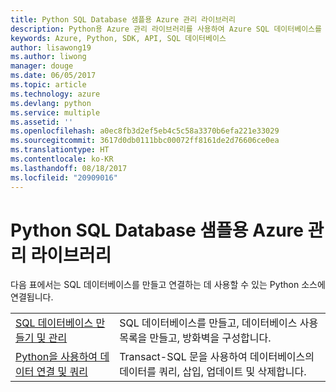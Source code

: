 ```yaml
---
title: Python SQL Database 샘플용 Azure 관리 라이브러리
description: Python용 Azure 관리 라이브러리를 사용하여 Azure SQL 데이터베이스를 만들고 업데이트하기 위한 샘플 코드를 얻습니다.
keywords: Azure, Python, SDK, API, SQL 데이터베이스
author: lisawong19
ms.author: liwong
manager: douge
ms.date: 06/05/2017
ms.topic: article
ms.technology: azure
ms.devlang: python
ms.service: multiple
ms.assetid: ''
ms.openlocfilehash: a0ec8fb3d2ef5eb4c5c58a3370b6efa221e33029
ms.sourcegitcommit: 3617d0db0111bbc00072ff8161de2d76606ce0ea
ms.translationtype: HT
ms.contentlocale: ko-KR
ms.lasthandoff: 08/18/2017
ms.locfileid: "20909016"
---
```

# <a name="azure-management-libraries-for-python-samples-for-sql-database"></a>Python SQL Database 샘플용 Azure 관리 라이브러리

다음 표에서는 SQL 데이터베이스를 만들고 연결하는 데 사용할 수 있는 Python 소스에 연결됩니다. 

| ||
|---|---|
| [SQL 데이터베이스 만들기 및 관리][1] | SQL 데이터베이스를 만들고, 데이터베이스 사용 목록을 만들고, 방화벽을 구성합니다.  | 
| [Python을 사용하여 데이터 연결 및 쿼리][2] | Transact-SQL 문을 사용하여 데이터베이스의 데이터를 쿼리, 삽입, 업데이트 및 삭제합니다. | 

[1]: https://azure.microsoft.com/resources/samples/sql-database-python-manage/
[2]: https://docs.microsoft.com/azure/sql-database/sql-database-connect-query-python